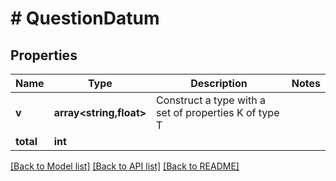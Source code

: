# # QuestionDatum

## Properties

Name | Type | Description | Notes
------------ | ------------- | ------------- | -------------
**v** | **array<string,float>** | Construct a type with a set of properties K of type T |
**total** | **int** |  |

[[Back to Model list]](../../README.md#models) [[Back to API list]](../../README.md#endpoints) [[Back to README]](../../README.md)
